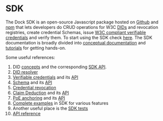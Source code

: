 # SDK

The Dock SDK is an open-source Javascript package hosted on [Github](https://github.com/docknetwork/sdk) and [npm](https://www.npmjs.com/package/@docknetwork/sdk) that lets developers do CRUD operations for W3C [DIDs](https://www.w3.org/TR/did-core/) and revocation registries, create credential Schemas, issue [W3C compliant verifiable credentials](https://www.w3.org/TR/vc-data-model/) and verify them. To start using the SDK check [here](https://docknetwork.github.io/sdk/tutorials/introduction.html). The SDK documentation is broadly divided into [conceptual documentation](https://docknetwork.github.io/sdk/tutorials/concepts.html) and [tutorials](https://docknetwork.github.io/sdk/tutorials/tutorials.html) for getting hands-on.

Some useful references:

1. DID [concepts](https://docknetwork.github.io/sdk/tutorials/concepts_did.html) and the corresponding [SDK API](https://docknetwork.github.io/sdk/tutorials/tutorial_did.html).
2. [DID resolver](https://docknetwork.github.io/sdk/tutorials/tutorial_resolver.html)
3. [Verifiable credentials](https://docknetwork.github.io/sdk/tutorials/concepts_vcdm.html) and its [API](https://docknetwork.github.io/sdk/tutorials/tutorial_ipv.html)
4. [Schema](https://docknetwork.github.io/sdk/tutorials/concepts_blobs_schemas.html) and its [API](https://docknetwork.github.io/sdk/tutorials/tutorial_blobs_schemas.html)
5. [Credential revocation](https://docknetwork.github.io/sdk/tutorials/tutorial_revocation.html)
6. [Claim Deduction](https://docknetwork.github.io/sdk/tutorials/concepts_claim_deduction.html) and its [API](https://docknetwork.github.io/sdk/tutorials/tutorial_claim_deduction.html)
7. [PoE anchoring](https://docknetwork.github.io/sdk/tutorials/concepts_poe_anchors.html) and its [API](https://docknetwork.github.io/sdk/tutorials/tutorial_poe_anchors.html)
8. [Complete examples](https://github.com/docknetwork/sdk/tree/master/example) in SDK for various features 
9. Another useful place is the [SDK tests](https://github.com/docknetwork/sdk/tree/master/tests)
10. [API reference](https://docknetwork.github.io/sdk/reference/)

